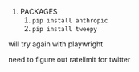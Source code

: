 1. PACKAGES
    1. `pip install anthropic`
    2. `pip install tweepy`

will try again with playwright

need to figure out ratelimit for twitter